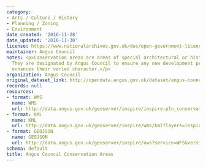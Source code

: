 ```yaml
---
category:
- Arts / Culture / History
- Planning / Zoning
- Environment
date_created: '2016-11-28'
date_updated: '2016-11-30'
license: https://www.nationalarchives.gov.uk/doc/open-government-licence/version/3/
maintainer: Angus Council
notes: <p>Conservation areas are areas of special architectural or historic interest.
  They are designated by Angus Council to ensure any new development preserves or
  enhances their varied character.</p>
organization: Angus Council
original_dataset_link: http://opendata.angus.gov.uk/dataset/angus-council-conservation-areas
records: null
resources:
- format: WMS
  name: WMS
  url: http://data.angus.gov.uk/geoserver/inspire/inspire:pln_conservationareas/wms?service=WMS&request=GetMap
- format: KML
  name: KML
  url: http://data.angus.gov.uk/geoserver/inspire/wms/kml?layers=inspire:pln_conservationareas&mode=download
- format: GEOJSON
  name: GEOJSON
  url: http://data.angus.gov.uk/geoserver/inspire/ows?service=WFS&version=1.0.0&request=GetFeature&typeName=inspire:pln_conservationareas&outputFormat=application%2Fjson&srsName=EPSG:3857
schema: default
title: Angus Council Conservation Areas
---
```

